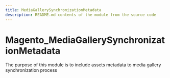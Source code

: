 ```yaml
---
title: MediaGallerySynchronizationMetadata
description: README.md contents of the module from the source code
---
```


# Magento_MediaGallerySynchronizationMetadata

The purpose of this module is to include assets metadata to media gallery synchronization process
